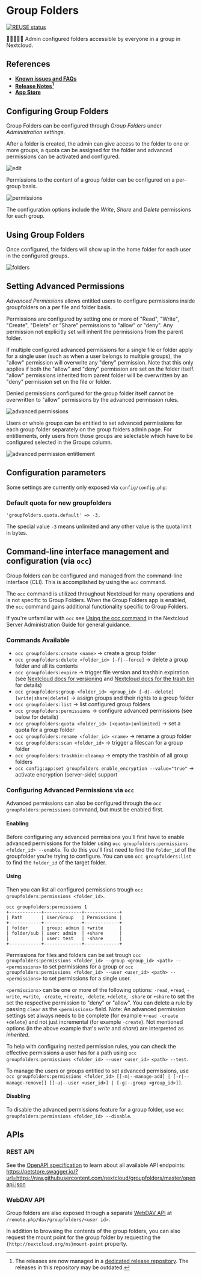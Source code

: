 <!--
  - SPDX-FileCopyrightText: 2017 Nextcloud GmbH and Nextcloud contributors
  - SPDX-License-Identifier: AGPL-3.0-or-later
-->
# Group Folders

[![REUSE status](https://api.reuse.software/badge/github.com/nextcloud/groupfolders)](https://api.reuse.software/info/github.com/nextcloud/groupfolders)

📁👩‍👩‍👧‍👦 Admin configured folders accessible by everyone in a group in Nextcloud.

## References

* **[Known issues and FAQs](https://github.com/nextcloud/groupfolders/issues/1414)**
* **[Release Notes](https://github.com/nextcloud-releases/groupfolders/releases)[^1]**
* **[App Store](https://apps.nextcloud.com/apps/groupfolders)**

[^1]: The releases are now managed in a [dedicated release repository](https://github.com/nextcloud-releases/groupfolders/releases). The releases in this repository may be outdated.

## Configuring Group Folders

Group Folders can be configured through *Group Folders* under *Administration settings*.

After a folder is created, the admin can give access to the folder to one or more groups, a quota can be assigned for the folder and advanced permissions can be activated and configured.


![edit](screenshots/edit.png)

Permissions to the content of a group folder can be configured on a per-group basis.

![permissions](screenshots/permissions.png)

The configuration options include the _Write_, _Share_ and _Delete_ permissions for each group.

## Using Group Folders

Once configured, the folders will show up in the home folder for each user in the configured groups.

![folders](screenshots/folders.png)

## Setting Advanced Permissions

_Advanced Permissions_ allows entitled users to configure permissions inside groupfolders on a per file and folder basis.

Permissions are configured by setting one or more of "Read", "Write", "Create", "Delete" or "Share" permissions to "allow" or "deny". Any permission not explicitly set will inherit the permissions from the parent folder.

If multiple configured advanced permissions for a single file or folder apply for a single user (such as when a user belongs to multiple groups), the "allow" permission will overwrite any "deny" permission.
Note that this only applies if both the "allow" and "deny" permission are set on the folder itself. "allow" permissions inherited from parent folder will be overwritten by an "deny" permission set on the file or folder.

Denied permissions configured for the group folder itself cannot be overwritten to "allow" permissions by the advanced permission rules.

![advanced permissions](screenshots/acl.png)

Users or whole groups can be entitled to set advanced permissions for each group folder separately on the group folders admin page.
For entitlements, only users from those groups are selectable which have to be configured selected in the Groups column.

![advanced permission entitlement](screenshots/aclAdmin.png)

## Configuration parameters

Some settings are currently only exposed via `config/config.php`:

### Default quota for new groupfolders

```injectablephp
'groupfolders.quota.default' => -3,
```

The special value `-3` means unlimited and any other value is the quota limit in bytes.

## Command-line interface management and configuration (via `occ`)

Group folders can be configured and managed from the command-line interface (CLI). This is accomplished by using the `occ` command. 

The `occ` command is utilized throughout Nextcloud for many operations and is not specific to Group Folders. When the Group Folders app is enabled, the `occ` command gains additional functionality specific to Group Folders.

If you're unfamiliar with `occ` see [Using the occ command](https://docs.nextcloud.com/server/latest/admin_manual/configuration_server/occ_command.html) in the Nextcloud Server Administration Guide for general guidance.

### Commands Available

- `occ groupfolders:create <name>` &rarr; create a group folder
- `occ groupfolders:delete <folder_id> [-f|--force]` &rarr; delete a group folder and all its contents
- `occ groupfolders:expire` &rarr; trigger file version and trashbin expiration (see [Nextcloud docs for versioning](https://docs.nextcloud.com/server/latest/admin_manual/configuration_files/file_versioning.html) and [Nextcloud docs for the trash bin](https://docs.nextcloud.com/server/latest/admin_manual/configuration_files/trashbin_configuration.html) for details)
- `occ groupfolders:group <folder_id> <group_id> [-d|--delete] [write|share|delete]` &rarr; assign groups and their rights to a group folder
- `occ groupfolders:list` &rarr; list configured group folders
- `occ groupfolders:permissions` &rarr; configure advanced permissions (see below for details)
- `occ groupfolders:quota <folder_id> [<quota>|unlimited]` &rarr; set a quota for a group folder
- `occ groupfolders:rename <folder_id> <name>` &rarr; rename a group folder
- `occ groupfolders:scan <folder_id>` &rarr; trigger a filescan for a group folder
- `occ groupfolders:trashbin:cleanup` &rarr; empty the trashbin of all group folders
- `occ config:app:set groupfolders enable_encryption --value="true"` &rarr; activate encryption (server-side) support

### Configuring Advanced Permissions via `occ`

Advanced permissions can also be configured through the `occ groupfolders:permissions` command, but must be enabled first.

#### Enabling

Before configuring any advanced permissions you'll first have to enable advanced permissions for the folder using `occ groupfolders:permissions <folder_id> --enable`. To do this you'll first need to find the `folder_id` of the groupfolder you're trying to configure. You can use `occ groupfolders:list` to find the `folder_id` of the target folder.

#### Using

Then you can list all configured permissions trough `occ groupfolders:permissions <folder_id>`.

```
occ groupfolders:permissions 1
+------------+--------------+-------------+
| Path       | User/Group   | Permissions |
+------------+--------------+-------------+
| folder     | group: admin | +write      |
| folder/sub | user: admin  | +share      |
|            | user: test   | -share      |
+------------+--------------+-------------+
```

Permissions for files and folders can be set trough `occ groupfolders:permissions <folder_id> --group <group_id> <path> -- <permissions>` to set permissions for a group or `occ groupfolders:permissions <folder_id> --user <user_id> <path> -- <permissions>` to set permissions for a single user.

`<permissions>` can be one or more of the following options: `-read`, `+read`, `-write`, `+write`, `-create`, `+create`, `-delete`, `+delete`, `-share` or `+share` to set the set the respective permission to "deny" or "allow".
You can delete a rule by passing `clear` as the `<permissions>` field.
Note: An advanced permission settings set always needs to be complete (for example `+read -create +delete`) and not just incremental (for example `-create`).
Not mentioned options (in the above example that's _write_ and _share_) are interpreted as _inherited_.

To help with configuring nested permission rules, you can check the effective permissions a user has for a path using `occ groupfolders:permissions <folder_id> --user <user_id> <path> --test`.

To manage the users or groups entitled to set advanced permissions, use `occ groupfolders:permissions <folder_id> [[-m|--manage-add] | [-r|--manage-remove]] [[-u|--user <user_id>] | [-g|--group <group_id>]]`.

#### Disabling

To disable the advanced permissions feature for a group folder, use `occ groupfolders:permissions <folder_id> --disable`.

## APIs

### REST API

See the [OpenAPI specification](openapi.json) to learn about all available API endpoints: https://petstore.swagger.io/?url=https://raw.githubusercontent.com/nextcloud/groupfolders/master/openapi.json

### WebDAV API

Group folders are also exposed through a separate [WebDAV API](https://docs.nextcloud.com/server/latest/user_manual/en/files/access_webdav.html) at `/remote.php/dav/groupfolders/<user id>`.

In addition to browsing the contents of the group folders, you can also request the mount point for the group folder by requesting the `{http://nextcloud.org/ns}mount-point` property.

